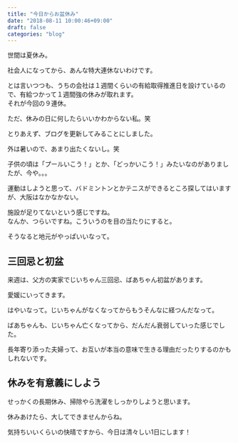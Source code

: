 ```yaml
---
title: "今日からお盆休み"
date: "2018-08-11 10:00:46+09:00"
draft: false
categories: "blog"
---
```

世間は夏休み。  

社会人になってから、あんな特大連休ないわけです。  

とは言いつつも、うちの会社は１週間くらいの有給取得推進日を設けているので、有給つかって１週間強の休みが取れます。  
それが今回の９連休。  

ただ、休みの日に何したらいいかわからない私。笑  

とりあえず、ブログを更新してみることにしました。  

外は暑いので、あまり出たくないし。笑  

子供の頃は「プールいこう！」とか、「どっかいこう！」みたいなのがありましたが、今や。。。  

運動はしようと思って、バドミントンとかテニスができるところ探してはいますが、大阪はなかなかない。  

施設が足りてないという感じですね。  
なんか、つらいですね。こういうのを目の当たりにすると。  

そうなると地元がやっぱいいなって。  

## 三回忌と初盆

来週は、父方の実家でじいちゃん三回忌、ばあちゃん初盆があります。  

愛媛にいってきます。  

はやいなって。じいちゃんがなくなってからもうそんなに経つんだなって。  

ばあちゃんも、じいちゃん亡くなってから、だんだん衰弱していった感じでした。  

長年寄り添った夫婦って、お互いが本当の意味で生きる理由だったりするのかもしれないです。  

## 休みを有意義にしよう

せっかくの長期休み、掃除やら洗濯をしっかりしようと思います。  

休みあけたら、大してできませんからね。  

気持ちいいくらいの快晴ですから、今日は清々しい1日にします！  
